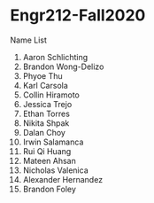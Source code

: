 # Engr212-Fall2020

Name List
1. Aaron Schlichting
2. Brandon Wong-Delizo
3. Phyoe Thu
4. Karl Carsola
5. Collin Hiramoto
6. Jessica Trejo
7. Ethan Torres
8. Nikita Shpak
9. Dalan Choy
10. Irwin Salamanca
11. Rui Qi Huang
12. Mateen Ahsan
13. Nicholas Valenica
14. Alexander Hernandez
15. Brandon Foley

